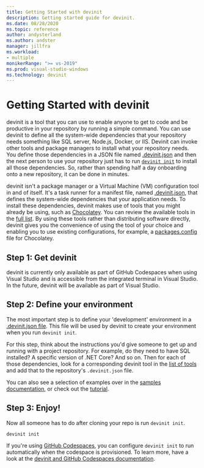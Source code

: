 ```yaml
---
title: Getting Started with devinit
description: Getting started guide for devinit.
ms.date: 08/28/2020
ms.topic: reference
author: andysterland
ms.author: andster
manager: jillfra
ms.workload:
- multiple
monikerRange: ">= vs-2019"
ms.prod: visual-studio-windows
ms.technology: devinit
---
```

# Getting Started with devinit

devinit is a tool that you can use to enable anyone to get to code and be productive in your repository by running a simple command. You can use devinit to define all the system-wide dependencies that your repository needs something like SQL server, Node.js, Docker, or IIS. Devinit can invoke other tools and package managers to install what your repository needs. You define those dependencies in a JSON file named [.devinit.json](devinit-json.md) and then the next person to use your repository just has to run [`devinit init`](devinit-commands.md#init) to install all those dependencies. So, rather than spending half a day onboarding onto a new repository, it can be done in minutes.

devinit isn't a package manager or a Virtual Machine (VM) configuration tool in and of itself. It's a task runner for a manifest file, named [.devinit.json](devinit-json.md), that defines the system-wide dependencies that your application needs. To install these dependencies, devinit makes use of tools that you might already be using, such as [Chocolatey](https://chocolatey.org). You can review the available tools in the [full list](devinit-tool-list.md). By using these tools rather than distributing software directly, devinit gives you the convenience of using the tool of your choice and enabling you to use existing configurations, for example, a [packages.config](https://chocolatey.org/docs/commands-install#packagesconfig) file for Chocolatey.  

## Step 1: Get devinit

devinit is currently only available as part of GitHub Codespaces when using Visual Studio and is accessible from the integrated terminal in Visual Studio. In the future, devinit will be available as part of Visual Studio.

## Step 2: Define your environment

The most important step is to define your 'development' environment in a [.devinit.json file](devinit-json.md). This file will be used by devinit to create your environment when you run `devinit init`.

For this step, think about the instructions you'd give someone to get up and running with a project repository. For example, do they need to have SQL installed? A specific version of .NET Core? And so on. Then for each of those dependencies, look for a corresponding devinit tool in the [list of tools](devinit-tool-list.md) and add that to the repository's `.devinit.json` file.

You can also see a selection of examples over in the [samples documentation](sample-readme.md), or check out the [tutorial](tutorial.md).

## Step 3: Enjoy!

Now all someone has to do after cloning your repo is run `devinit init`.

```console
devinit init
```

If you're using [GitHub Codespaces](https://github.com/features/codespaces), you can configure `devinit init` to run automatically when the codespace is provisioned. To learn more, have a look at the [devinit and GitHub Codespaces documentation](devinit-and-codespaces.md).
